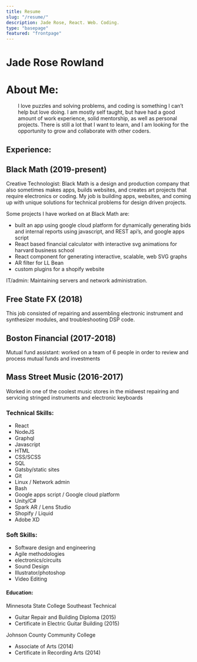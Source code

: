 ```yaml
---
title: Resume
slug: "/resume/"
description: Jade Rose, React. Web. Coding. 
type: "basepage"
featured: "frontpage"
---
```

<div>

<x-container>

<h1 class="flex  w-full justify-center"> <p class="text-3xl" > Jade Rose Rowland </p> </h1>


<h1> About Me: </h1>

<div  style="padding-left: 2rem" class="">
I love puzzles and solving problems, and coding is something I can’t help but love doing. I am mostly self taught, but have had a good amount of work experience, solid mentorship, as well as personal projects. There is still a lot that I want to learn, and I am looking for the opportunity to grow and collaborate with other coders.
</div>

<section class="pt-6"/>

<h1> Experience: </h1>

<div class="pl-8 pt-2">

<h1> Black Math (2019-present) </h1>
<div class="pl-8">
<span class="font-bold"> Creative Technologist: </span> Black Math is a design and production company that also sometimes makes apps, builds websites, and creates art projects that require electronics or coding.  My job is building apps, websites, and coming up with unique solutions for technical problems for design driven projects. 

<p class="font-bold pt-4"> Some projects I have worked on at Black Math are: </p>

- built an app using google cloud platform for dynamically generating bids and internal reports using javascript, and REST api’s, and google apps script
- React based financial calculator with interactive svg animations for harvard business school
- React component for generating interactive, scalable, web SVG graphs
- AR filter for LL Bean
- custom plugins for a shopify website

<span class="font-bold"> IT/admin: </span> Maintaining servers and network administration.

</div>



<h1 class="pt-4"> Free State FX (2018) </h1>

<div class="pl-8">

This job consisted of repairing and assembling electronic instrument and synthesizer modules, and troubleshooting DSP code.

</div>

<h1 class="pt-4"> Boston Financial (2017-2018) </h1> 

<div class="pl-8">
<span class="font-bold"> Mutual fund assistant: </span> worked on a team of 6 people in order to review and process mutual funds and investments
</div>

<h1 class="pt-4">Mass Street Music (2016-2017)</h1>

<div class="pl-8">
 Worked in one of the coolest music stores in the midwest repairing and servicing stringed instruments and electronic keyboards
</div>

</div>

<section class="pt-6"/>

<h1> Technical Skills: </h1>

- React 
- NodeJS
- Graphql 
- Javascript
- HTML 
- CSS/SCSS
- SQL
- Gatsby/static sites
- Git
- Linux / Network admin 
- Bash
- Google apps script / Google cloud platform
- Unity/C#
- Spark AR /  Lens Studio
- Shopify / Liquid
- Adobe XD

<h1> Soft Skills: </h1>

- Software design and engineering 
- Agile methodologies
- electronics/circuits
- Sound Design
- Illustrator/photoshop
- Video Editing

<section class="pt-6"/>

<h1> Education: </h1>

<div class="pl-8 pt-2">

<span class="font-bold"> Minnesota State College Southeast Technical </span>
- Guitar Repair and Building Diploma (2015)
- Certificate in Electric Guitar Building (2015)

<span class="font-bold"> Johnson County Community College </span>
- Associate of Arts (2014)
- Certificate in Recording Arts (2014)

</div>

</x-container>

</div>



<x-spacer/>


